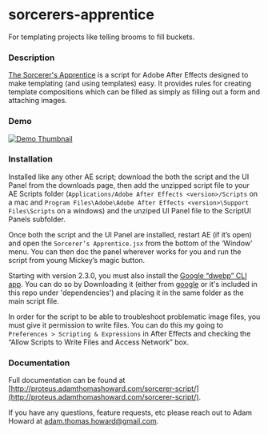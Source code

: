 # sorcerers-apprentice
For templating projects like telling brooms to fill buckets.


### Description
[The Sorcerer's Apprentice](http://proteus.adamthomashoward.com/sorcerer-script/) is a script for Adobe After Effects designed to make templating (and using templates) easy. It provides rules for creating template compositions which can be filled as simply as filling out a form and attaching images.

### Demo
[![Demo Thumbnail](http://proteus.adamthomashoward.com/sorcerer-script/includes/assets/images/video-demo.jpg)](https://vimeo.com/408069759)


### Installation
Installed like any other AE script; download the both the script and the UI Panel from the downloads page, then add the unzipped script file to your AE Scripts folder (`Applications⁩/Adobe After Effects <version>⁩/Scripts` on a mac and `Program Files\Adobe\Adobe After Effects <version>\Support Files\Scripts` on a windows) and the unziped UI Panel file to the ScriptUI Panels subfolder.

Once both the script and the UI Panel are installed, restart AE (if it’s open) and open the `Sorcerer’s Apprentice.jsx` from the bottom of the ‘Window’ menu. You can then doc the panel wherever works for you and run the script from young Mickey’s magic button.

Starting with version 2.3.0, you must also install the [Google “dwebp” CLI app](https://developers.google.com/speed/webp/download). You can do so by Downloading it (either from [google](https://developers.google.com/speed/webp/download) or it's included in this repo under 'dependencies') and placing it in the same folder as the main script file.

In order for the script to be able to troubleshoot problematic image files, you must give it permission to write files. You can do this my going to `Preferences > Scripting & Expressions` in After Effects and checking the “Allow Scripts to Write Files and Access Network” box.

### Documentation
Full documentation can be found at [http://proteus.adamthomashoward.com/sorcerer-script/](http://proteus.adamthomashoward.com/sorcerer-script/).

If you have any questions, feature requests, etc please reach out to Adam Howard at [adam.thomas.howard@gmail.com](mailto:adam.thomas.howard@gmail.com).